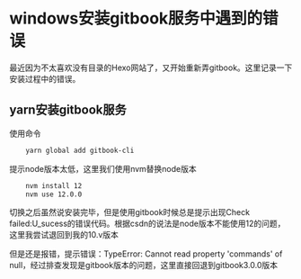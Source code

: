 # windows安装gitbook服务中遇到的错误

最近因为不太喜欢没有目录的Hexo网站了，又开始重新弄gitbook。这里记录一下安装过程中的错误。

## yarn安装gitbook服务

使用命令
```bash
    yarn global add gitbook-cli
```

提示node版本太低，这里我们使用nvm替换node版本
```bash
    nvm install 12
    nvm use 12.0.0
```
切换之后虽然说安装完毕，但是使用gitbook时候总是提示出现Check failed:U_sucess的错误代码。根据csdn的说法是node版本不能使用12的问题，这里我尝试退回到我的10.v版本


但是还是报错，提示错误：TypeError: Cannot read property 'commands' of null，经过排查发现是gitbook版本的问题，这里直接回退到gitbook3.0.0版本